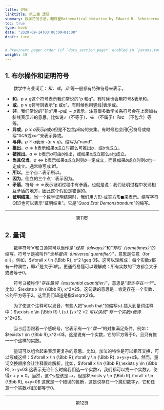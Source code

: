 ```yaml
---
title: 逻辑
linktitle: 第三章 逻辑
summary: 数学符号手册，翻译至Mathematical Notation by Edward R. Scheinerman。如何表示逻辑关系。
toc: true
type: book
date: "2020-09-14T00:00:00+01:00"
draft: ture


# Prev/next pager order (if `docs_section_pager` enabled in `params.toml`)
weight: 30
---
```




## 1. 布尔操作和证明符号

　　数学中专业词汇：_和_，_或_，_非_ 等一般都有特殊符号来表示。

- **和**。$p \wedge q$这个符号表示我们常说的“p 和q”。有时候也会用符号&表示和。
- **或**。$p \vee q$符号则表示"p 或q"。有时候也用竖线$|$表示或。
- **非**。我们常说的"非p"用$\lnot p$或$\sim p$表示。注意很多数学关系符号会在上面加右斜线表示非的意思。比如说$\not =$（不等于）、$\not \in$ （不属于）和$\not \subseteq$ （不包含）等等。
- **异或**。$p\veebar q$表示$p$或$q$但是不包含$p$和$q$的交集。有时候也会用$\oplus$符号或缩写“$XOR$或$xor$”来表示异或。
- **与非**。$p \barwedge q$表示$\lnot (p \vee q)$。缩写为"nand".
- **推出**。$a \Rightarrow b$表示如果$a$成立时那么可推出$b$，或b也成立。
- **被推出**。$a \Leftarrow b$表示$a$可由$b$推出，或如果b成立那么a也成立。
- **当且仅当**。$a\iff b$表示如果$a$成立时则$b$一定成立，而且如果$b$成立时则$a$也一定成立。通常缩写成 iff。
- **所以**。三个点$\therefore$表示所以。
- **因为**。倒立的三个点$\because$表示因为。
- **矛盾**。符号$\Rightarrow \Leftarrow$表示证明过程中有矛盾。也就是说：我们证明过程中发现相互矛盾的地方，因此这个假设是错误的。
- **证明结束**。当一个数学证明结束时，我们用方形$\square$或实方形$\blacksquare$来表示。缩写字符$QED$也可以表示“证明结束”。它是"_Quod Erat Demonstrandum_"的缩写。

---

<center> 第11页 </center>



## 2. 量词

　　数学符号$\forall$和$\exists$通常可以当作是“_经常（always）_”和“_有时（sometimes）_”的缩写。符号$\forall$是被叫作“_全称量词（universal quantifier_）”，意思是任意（for all）。例如，$\forall x \in {\Bbb R}, x^2 \geq 0$。这可以理解成：每个实数$x$都有一种属性，即$x^2$是大于0的。更通俗易懂可以理解成：所有实数的平方都会大于或者等于0。

　　符号$\exists$被称作“_存在量词（existential quantifier）_”，意思是“_至少存在一个_”。比如：$\exists x \in {\Bbb R}, x^2=2$。这句话的意思是：肯定存在一个实数，它的平方等于2。这里我们知道是指$\sqrt{2}$。

　　为了使这个注释可以发音，有些人把"such that"的缩写s.t.插入到量词注释中：$\exists x \in {\Bbb R} \ {s.t.}\ x^2 =2 $可以读成“有一个实数$x$使得$x^2=2$。

　　当$\exists$后面跟着一个感叹号，它表示有一个“_惟一_”的对象满足条件。例如：$\exists ! \in {\Bbb R},x^2=0$。这是说有一个实数，它的平方等于0，且只有惟一一个这样的实数。

　　量词可以组合起来表示更复杂的意思。比如，加法的特性是可以相互交换，可以写成这样：$\forall x \in {\Bbb R},\forall y \in {\Bbb R}, x+y=y+x$。然而，量词交换顺序会让注释很难解析。比如，$\forall x \in {\Bbb R},\exists y \in {\Bbb R}, x+y=0$ 这表示无论什么时候我们选一个实数$x$，我们都可以找一个实数$y$，使得$x+y=0$。当然，这个$y$应该是$-x$。但是$\exists y \in {\Bbb R},\forall x \in {\Bbb R}, x+y=0$ 这就是一个错误的推断，这是说存在一个魔幻数字$y$，它和任意一个实数$x$相加都等于0。

---

<center> 第12页 </center>

